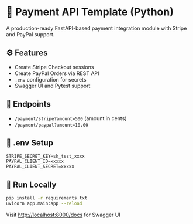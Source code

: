 # 💸 Payment API Template (Python)

A production-ready FastAPI-based payment integration module with Stripe and PayPal support.

## ⚙️ Features
- Create Stripe Checkout sessions
- Create PayPal Orders via REST API
- `.env` configuration for secrets
- Swagger UI and Pytest support

## 🔌 Endpoints
- `/payment/stripe?amount=500` (amount in cents)
- `/payment/paypal?amount=10.00`

## 🔐 .env Setup
```env
STRIPE_SECRET_KEY=sk_test_xxxx
PAYPAL_CLIENT_ID=xxxxx
PAYPAL_CLIENT_SECRET=xxxxx
```

## 🧪 Run Locally
```bash
pip install -r requirements.txt
uvicorn app.main:app --reload
```
Visit [http://localhost:8000/docs](http://localhost:8000/docs) for Swagger UI
